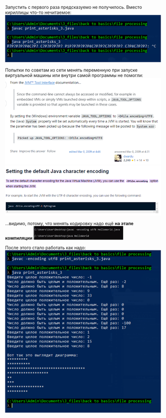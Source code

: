 Запустить с первого раза предсказуемо не получилось. Вместо кириллицы что-то нечитаемое:
![first try](https://github.com/zrdpsh/boop/blob/main/md%20screenshots/1.PNG?raw=true)

Попытки по советам из сети менять переменную при запуске виртуальной машины или внутри самой программы не помогли:
![first solution](https://github.com/zrdpsh/boop/blob/main/md%20screenshots/stackoverflow.PNG?raw=true)
![second solution](https://github.com/zrdpsh/boop/blob/main/md%20screenshots/stackoverflow2.PNG?raw=true)

...видимо, потому, что менять кодировку надо ещё **на этапе компиляции**
![third solution](https://github.com/zrdpsh/boop/blob/main/md%20screenshots/solution.PNG?raw=true)

После этого стало работать как надо:
![third solution](https://github.com/zrdpsh/boop/blob/main/md%20screenshots/cmder.PNG?raw=true)

